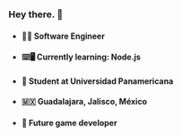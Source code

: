 ### Hey there. 👋

- #### 👨‍💼 Software Engineer 
- #### ⌨️🖥️ Currently learning: Node.js 
- #### 🏫 Student at Universidad Panamericana 
- #### 🇲🇽 Guadalajara, Jalisco, México 
- #### 🎲 Future game developer 

 
<!--
**DanielVasquezCasas98/DanielVasquezCasas98** is a ✨ _special_ ✨ repository because its `README.md` (this file) appears on your GitHub profile.

Here are some ideas to get you started:

- 🔭 I’m currently working on ...
- 🌱 I’m currently learning ...
- 👯 I’m looking to collaborate on ...
- 🤔 I’m looking for help with ...
- 💬 Ask me about ...
- 📫 How to reach me: ...
- 😄 Pronouns: ...
- ⚡ Fun fact: ...
-->
